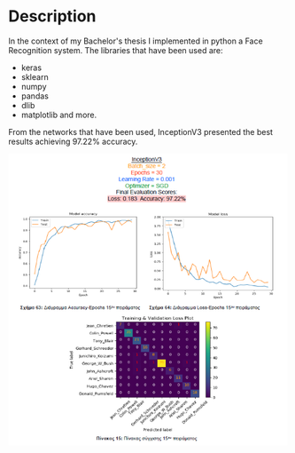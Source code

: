 # Description

In the context of my Bachelor's thesis I implemented in python a Face Recognition system. The libraries that have been used are:
* keras
* sklearn
* numpy
* pandas
* dlib
* matplotlib
and  more.

From the networks that have been used, InceptionV3 presented the best results achieving 97.22% accuracy.

![fig1](https://github.com/skanel94/Face-Recognition-using-CNN/blob/master/source/fig1.png)
